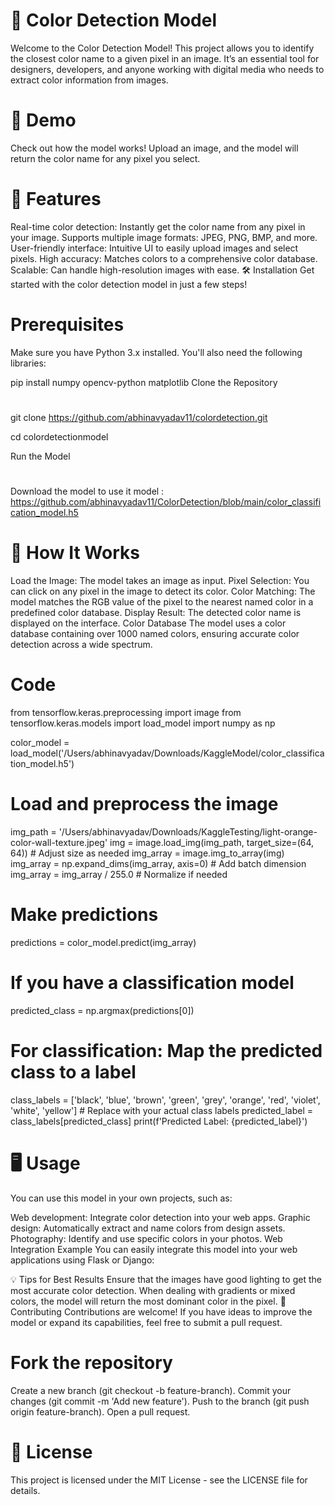 # 🎨 Color Detection Model
Welcome to the Color Detection Model! This project allows you to identify the closest color name to a given pixel in an image. It’s an essential tool for designers, developers, and anyone working with digital media who needs to extract color information from images.

# 📸 Demo
Check out how the model works! Upload an image, and the model will return the color name for any pixel you select.



# 🚀 Features
Real-time color detection: Instantly get the color name from any pixel in your image.
Supports multiple image formats: JPEG, PNG, BMP, and more.
User-friendly interface: Intuitive UI to easily upload images and select pixels.
High accuracy: Matches colors to a comprehensive color database.
Scalable: Can handle high-resolution images with ease.
🛠️ Installation
Get started with the color detection model in just a few steps!

# Prerequisites
Make sure you have Python 3.x installed. You'll also need the following libraries:


pip install numpy opencv-python matplotlib
Clone the Repository
#
git clone https://github.com/abhinavyadav11/colordetection.git

cd colordetectionmodel

Run the Model
#
Download the model to use it
model : https://github.com/abhinavyadav11/ColorDetection/blob/main/color_classification_model.h5
#
# 📝 How It Works
Load the Image: The model takes an image as input.
Pixel Selection: You can click on any pixel in the image to detect its color.
Color Matching: The model matches the RGB value of the pixel to the nearest named color in a predefined color database.
Display Result: The detected color name is displayed on the interface.
Color Database
The model uses a color database containing over 1000 named colors, ensuring accurate color detection across a wide spectrum.

# Code
from tensorflow.keras.preprocessing import image
from tensorflow.keras.models import load_model
import numpy as np


color_model = load_model('/Users/abhinavyadav/Downloads/KaggleModel/color_classification_model.h5')

# Load and preprocess the image
img_path = '/Users/abhinavyadav/Downloads/KaggleTesting/light-orange-color-wall-texture.jpeg'
img = image.load_img(img_path, target_size=(64, 64))  # Adjust size as needed
img_array = image.img_to_array(img)
img_array = np.expand_dims(img_array, axis=0)  # Add batch dimension
img_array = img_array / 255.0  # Normalize if needed



# Make predictions
predictions = color_model.predict(img_array)

# If you have a classification model
predicted_class = np.argmax(predictions[0])

# For classification: Map the predicted class to a label
class_labels = ['black', 'blue', 'brown', 'green', 'grey', 'orange', 'red', 'violet', 'white', 'yellow']  # Replace with your actual class labels
predicted_label = class_labels[predicted_class]
print(f'Predicted Label: {predicted_label}')


# 🖥️ Usage
You can use this model in your own projects, such as:

Web development: Integrate color detection into your web apps.
Graphic design: Automatically extract and name colors from design assets.
Photography: Identify and use specific colors in your photos.
Web Integration Example
You can easily integrate this model into your web applications using Flask or Django:



💡 Tips for Best Results
Ensure that the images have good lighting to get the most accurate color detection.
When dealing with gradients or mixed colors, the model will return the most dominant color in the pixel.
🌟 Contributing
Contributions are welcome! If you have ideas to improve the model or expand its capabilities, feel free to submit a pull request.

# Fork the repository
Create a new branch (git checkout -b feature-branch).
Commit your changes (git commit -m 'Add new feature').
Push to the branch (git push origin feature-branch).
Open a pull request.
# 📝 License
This project is licensed under the MIT License - see the LICENSE file for details.
